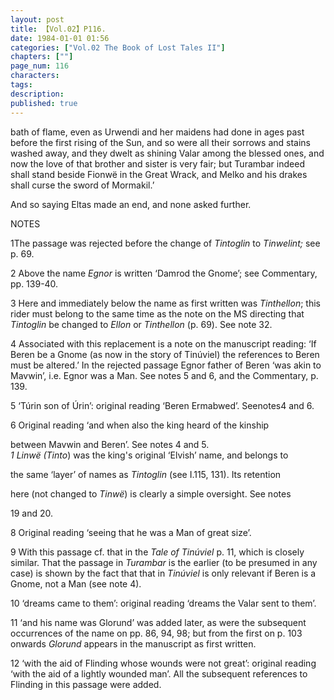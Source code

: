 ```yaml
---
layout: post
title: 【Vol.02】P116.
date: 1984-01-01 01:56
categories: ["Vol.02 The Book of Lost Tales II"]
chapters: [""]
page_num: 116
characters: 
tags: 
description: 
published: true
---
```


<p style="text-indent: 0;">
bath of flame, even as Urwendi and her maidens had done in ages past before the first rising of the Sun, and so were all their sorrows and stains washed away, and they dwelt as shining Valar among the blessed ones, and now the love of that brother and sister is very fair; but Turambar indeed shall stand beside Fionwë in the Great Wrack, and Melko and his drakes shall curse the sword of Mormakil.’
</p>

And so saying Eltas made an end, and none asked further.

NOTES

1The passage was rejected before the change of <I>Tintoglin</I> to <I>Tinwelint;</I> see p. 69.

2 Above the name <I>Egnor</I> is written ‘Damrod the Gnome’; see Commentary, pp. 139-40.

3 Here and immediately below the name as first written was <I>Tinthellon</I>; this rider must belong to the same time as the note on the MS directing that <I>Tintoglin</I> be changed to <I>Ellon</I> or <I>Tinthellon</I> (p. 69). See note 32.

4 Associated with this replacement is a note on the manuscript reading: ‘If Beren be a Gnome (as now in the story of Tinúviel) the references to Beren must be altered.’ In the rejected passage Egnor father of Beren ‘was akin to Mavwin’, i.e. Egnor was a Man. See notes 5 and 6, and the Commentary, p. 139.

5 ‘Túrin son of Úrin’: original reading ‘Beren Ermabwed’. Seenotes4 and 6.

6 Original reading ‘and when also the king heard of the kinship

between Mavwin and Beren’. See notes 4 and 5.<BR><I>1 Linwë (Tinto</I>) was the king's original ‘Elvish’ name, and belongs to

the same ‘layer’ of names as <I>Tintoglin</I> (see I.115, 131). Its retention

here (not changed to <I>Tinwë</I>) is clearly a simple oversight. See notes

19 and 20.

8 Original reading ‘seeing that he was a Man of great size’.

9 With this passage cf. that in the <I>Tale of Tinúviel</I> p. 11, which is closely similar. That the passage in <I>Turambar</I> is the earlier (to be presumed in any case) is shown by the fact that that in <I>Tinúviel</I> is only relevant if Beren is a Gnome, not a Man (see note 4).

10 ‘dreams came to them’: original reading ‘dreams the Valar sent to them’.

11 ‘and his name was Glorund’ was added later, as were the subsequent occurrences of the name on pp. 86, 94, 98; but from the first on p. 103 onwards <I>Glorund</I> appears in the manuscript as first written.

12 ‘with the aid of Flinding whose wounds were not great’: original reading ‘with the aid of a lightly wounded man’. All the subsequent references to Flinding in this passage were added.


